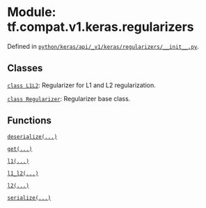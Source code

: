 <div itemscope itemtype="http://developers.google.com/ReferenceObject">
<meta itemprop="name" content="tf.compat.v1.keras.regularizers" />
<meta itemprop="path" content="Stable" />
</div>

# Module: tf.compat.v1.keras.regularizers





Defined in [`python/keras/api/_v1/keras/regularizers/__init__.py`](/code/stable/tensorflow/python/keras/api/_v1/keras/regularizers/__init__.py).

<!-- Placeholder for "Used in" -->


## Classes

[`class L1L2`](../../../../tf/keras/regularizers/L1L2.md): Regularizer for L1 and L2 regularization.

[`class Regularizer`](../../../../tf/keras/regularizers/Regularizer.md): Regularizer base class.

## Functions

[`deserialize(...)`](../../../../tf/keras/regularizers/deserialize.md)

[`get(...)`](../../../../tf/keras/regularizers/get.md)

[`l1(...)`](../../../../tf/keras/regularizers/l1.md)

[`l1_l2(...)`](../../../../tf/keras/regularizers/l1_l2.md)

[`l2(...)`](../../../../tf/keras/regularizers/l2.md)

[`serialize(...)`](../../../../tf/keras/regularizers/serialize.md)

